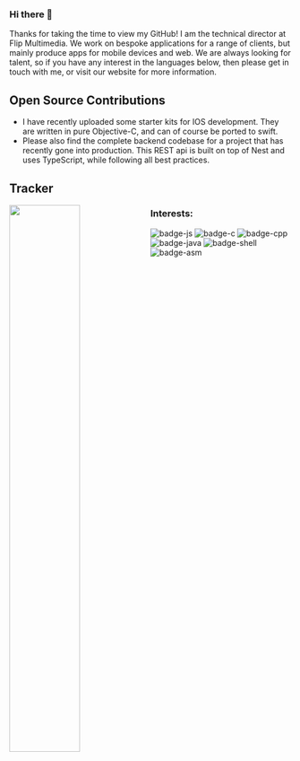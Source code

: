 ### Hi there 👋

Thanks for taking the time to view my GitHub! I am the technical director at Flip Multimedia. We work on bespoke applications for a range of clients, but mainly produce apps for mobile devices and web. We are always looking for talent, so if you have any interest in the languages below, then please get in touch with me, or visit our website for more information.

## Open Source Contributions
- I have recently uploaded some starter kits for IOS development. They are written in pure Objective-C, and can of course be ported to swift. 
- Please also find the complete backend codebase for a project that has recently gone into production. This REST api is built on top of Nest and uses TypeScript, while following all best practices.

## Tracker
<img style='float: left;' src='https://github-readme-stats.vercel.app/api?username=jamesfngibbons&&show_icons=true&count_private=true' width='50%'>

### Interests:
![badge-js](https://img.shields.io/badge/Language-Javascript-f1e05a?style=for-the-badge&logo=javascript) ![badge-c](https://img.shields.io/badge/Language-C-555555?style=for-the-badge&logo=C) ![badge-cpp](https://img.shields.io/badge/Language-C++-f34b7d?style=for-the-badge&logo=C%2B%2B) ![badge-java](https://img.shields.io/badge/Language-Java-b07219?style=for-the-badge&logo=Java) ![badge-shell](https://img.shields.io/badge/Language-Shell-89e051?style=for-the-badge&logo=gnu-bash) ![badge-asm](https://img.shields.io/badge/Language-Assembly-6E4C13?style=for-the-badge&logo=assembly) 

<!--
**JamesFNGibbons/JamesFNGibbons** is a ✨ _special_ ✨ repository because its `README.md` (this file) appears on your GitHub profile.

Here are some ideas to get you started:

- 🔭 I’m currently working with ...
  A custom user interface toolkit, built in pure Objective C to enable faster IOS development ...
  
- 🌱 I’m currently learning ...
- 👯 I’m looking to collaborate on ...
- 🤔 I’m looking for help with ...
- 💬 Ask me about ...
- 📫 How to reach me: ...
- 😄 Pronouns: ...
- ⚡ Fun fact: ...
-->
